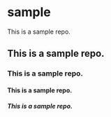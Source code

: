 # sample
This is a sample repo.
## This is a sample repo.
### This is a sample repo.
#### This is a sample repo.
##### This is a sample repo.
